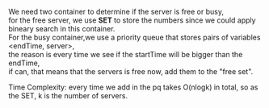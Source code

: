 We need two container to determine if the server is free or busy,  
for the free server, we use <strong>SET</strong> to store the numbers since we could apply bineary search in this container.  
For the busy container,we use a priority queue that stores pairs of variables <endTime, server>,   
the reason is every time we see if the startTime will be bigger than the endTime,  
if can, that means that the servers is free now, add them to the "free set".    

Time Complexity: every time we add in the pq takes O(nlogk) in total, so as the SET, k is the number of servers.

